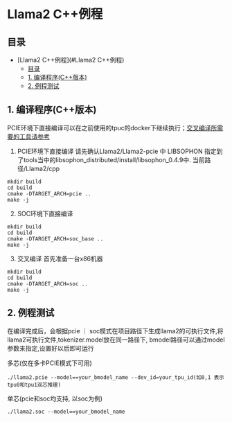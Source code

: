 # Llama2 C++例程

## 目录
- [Llama2 C++例程](#Llama2 C++例程)
  - [目录](#目录)
  - [1. 编译程序(C++版本)](#1-编译程序(C++版本))
  - [2. 例程测试](#2-例程测试)


## 1. 编译程序(C++版本)
PCIE环境下直接编译可以在之前使用的tpuc的docker下继续执行；[交叉编译所需要的工具请参考](../../../docs/Environment_Install_Guide.md#4-soc平台的开发和运行环境搭建)

1. PCIE环境下直接编译
请先确认Llama2/Llama2-pcie 中 LIBSOPHON 指定到了tools当中的libsophon_distributed/install/libsophon_0.4.9中. 
当前路径/Llama2/cpp

```shell
mkdir build
cd build
cmake -DTARGET_ARCH=pcie ..
make -j
```
 
2. SOC环境下直接编译
```shell
mkdir build
cd build
cmake -DTARGET_ARCH=soc_base ..
make -j
```

3. 交叉编译
首先准备一台x86机器

```shell
mkdir build
cd build
cmake -DTARGET_ARCH=soc ..
make -j
```
## 2. 例程测试
在编译完成后，会根据pcie ｜ soc模式在项目路径下生成llama2的可执行文件,将llama2可执行文件,tokenizer.model放在同一路径下, bmodel路径可以通过model参数来指定,设置好以后即可运行

多芯(仅在多卡PCIE模式下可用)
```shell
./llama2.pcie --model==your_bmodel_name --dev_id=your_tpu_id(如0,1 表示tpu0和tpu1双芯推理)
```

单芯(pcie和soc均支持, 以soc为例)
```shell
./llama2.soc --model==your_bmodel_name
```